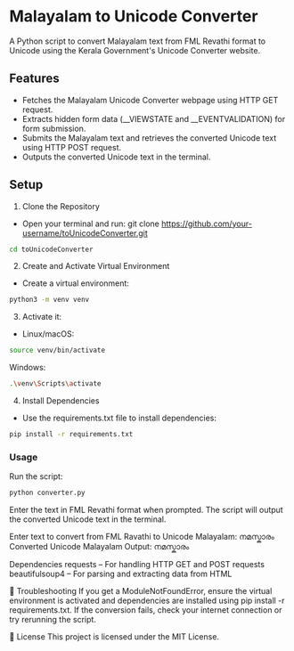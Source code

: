 # Malayalam to Unicode Converter

A Python script to convert Malayalam text from FML Revathi format to Unicode using the Kerala Government's Unicode Converter website.

## Features

- Fetches the Malayalam Unicode Converter webpage using HTTP GET request.
- Extracts hidden form data (__VIEWSTATE and __EVENTVALIDATION) for form submission.
- Submits the Malayalam text and retrieves the converted Unicode text using HTTP POST request.
- Outputs the converted Unicode text in the terminal.

## Setup

1. Clone the Repository

- Open your terminal and run:
git clone https://github.com/your-username/toUnicodeConverter.git  
```bash
cd toUnicodeConverter  
```

2. Create and Activate Virtual Environment

- Create a virtual environment:
```bash
python3 -m venv venv  
```
3. Activate it:

- Linux/macOS:
```bash
source venv/bin/activate  
```
Windows:
```bash
.\venv\Scripts\activate  
```

4. Install Dependencies
- Use the requirements.txt file to install dependencies:
```bash
pip install -r requirements.txt  
```

### Usage

Run the script:
```bash
python converter.py  
```

Enter the text in FML Revathi format when prompted. The script will output the converted Unicode text in the terminal.

Enter text to convert from FML Ravathi to Unicode Malayalam: നമസ്കാരം  
Converted Unicode Malayalam Output: നമസ്കാരം  

Dependencies
requests – For handling HTTP GET and POST requests
beautifulsoup4 – For parsing and extracting data from HTML

🚨 Troubleshooting
If you get a ModuleNotFoundError, ensure the virtual environment is activated and dependencies are installed using pip install -r requirements.txt.
If the conversion fails, check your internet connection or try rerunning the script.

📄 License
This project is licensed under the MIT License.